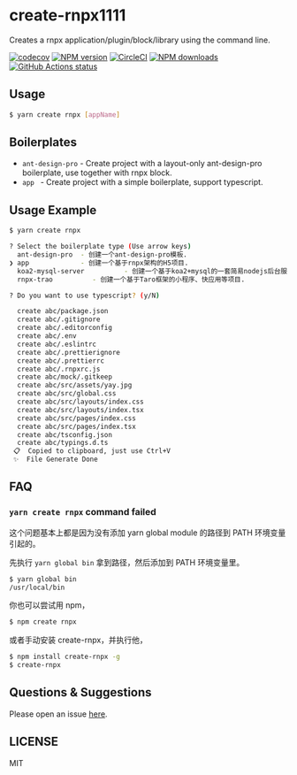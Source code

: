 # create-rnpx1111

Creates a rnpx application/plugin/block/library using the command line.

[![codecov](https://codecov.io/gh/rnpxjs/create-rnpx/branch/master/graph/badge.svg)](https://codecov.io/gh/rnpxjs/create-rnpx)
[![NPM version](https://img.shields.io/npm/v/create-rnpx.svg?style=flat)](https://npmjs.org/package/create-rnpx)
[![CircleCI](https://circleci.com/gh/rnpxjs/create-rnpx/tree/master.svg?style=svg)](https://circleci.com/gh/rnpxjs/create-rnpx/tree/master)
[![NPM downloads](http://img.shields.io/npm/dm/create-rnpx.svg?style=flat)](https://npmjs.org/package/create-rnpx)
[![GitHub Actions status](https://github.com/rnpxjs/create-rnpx/workflows/Node%20CI/badge.svg)](https://github.com/rnpxjs/create-rnpx)

## Usage

```bash
$ yarn create rnpx [appName]
```

## Boilerplates

* `ant-design-pro` - Create project with a layout-only ant-design-pro boilerplate, use together with rnpx block.
* `app ` - Create project with a simple boilerplate, support typescript.

## Usage Example

```bash
$ yarn create rnpx

? Select the boilerplate type (Use arrow keys)
  ant-design-pro  - 创建一个ant-design-pro模板.
❯ app             - 创建一个基于rnpx架构的H5项目.
  koa2-mysql-server          - 创建一个基于koa2+mysql的一套简易nodejs后台服务.
  rnpx-trao          - 创建一个基于Taro框架的小程序、快应用等项目.

? Do you want to use typescript? (y/N)

  create abc/package.json
  create abc/.gitignore
  create abc/.editorconfig
  create abc/.env
  create abc/.eslintrc
  create abc/.prettierignore
  create abc/.prettierrc
  create abc/.rnpxrc.js
  create abc/mock/.gitkeep
  create abc/src/assets/yay.jpg
  create abc/src/global.css
  create abc/src/layouts/index.css
  create abc/src/layouts/index.tsx
  create abc/src/pages/index.css
  create abc/src/pages/index.tsx
  create abc/tsconfig.json
  create abc/typings.d.ts
 📋  Copied to clipboard, just use Ctrl+V
 ✨  File Generate Done
```

## FAQ

### `yarn create rnpx` command failed

这个问题基本上都是因为没有添加 yarn global module 的路径到 PATH 环境变量引起的。

先执行 `yarn global bin` 拿到路径，然后添加到 PATH 环境变量里。

```bash
$ yarn global bin
/usr/local/bin
```

你也可以尝试用 npm，

```bash
$ npm create rnpx
```

或者手动安装 create-rnpx，并执行他，

```bash
$ npm install create-rnpx -g
$ create-rnpx
```

## Questions & Suggestions

Please open an issue [here](https://github.com/rnpxjs/rnpx/issues?q=is%3Aissue+is%3Aopen+sort%3Aupdated-desc).

## LICENSE

MIT
